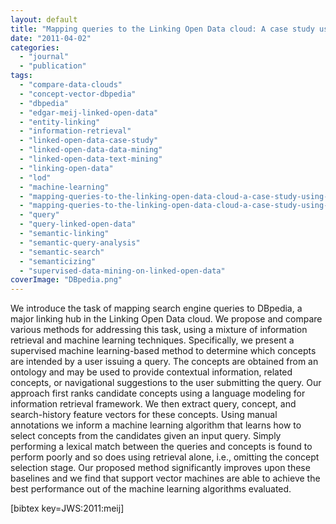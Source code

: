 ```yaml
---
layout: default
title: "Mapping queries to the Linking Open Data cloud: A case study using DBpedia"
date: "2011-04-02"
categories:
  - "journal"
  - "publication"
tags:
  - "compare-data-clouds"
  - "concept-vector-dbpedia"
  - "dbpedia"
  - "edgar-meij-linked-open-data"
  - "entity-linking"
  - "information-retrieval"
  - "linked-open-data-case-study"
  - "linked-open-data-data-mining"
  - "linked-open-data-text-mining"
  - "linking-open-data"
  - "lod"
  - "machine-learning"
  - "mapping-queries-to-the-linking-open-data-cloud-a-case-study-using-dbpedia"
  - "mapping-queries-to-the-linking-open-data-cloud-a-case-study-using-dbpedia-download"
  - "query"
  - "query-linked-open-data"
  - "semantic-linking"
  - "semantic-query-analysis"
  - "semantic-search"
  - "semanticizing"
  - "supervised-data-mining-on-linked-open-data"
coverImage: "DBpedia.png"
---
```


We introduce the task of mapping search engine queries to DBpedia, a major linking hub in the Linking Open Data cloud. We propose and compare various methods for addressing this task, using a mixture of information retrieval and machine learning techniques. Specifically, we present a supervised machine learning-based method to determine which concepts are intended by a user issuing a query. The concepts are obtained from an ontology and may be used to provide contextual information, related concepts, or navigational suggestions to the user submitting the query. Our approach first ranks candidate concepts using a language modeling for information retrieval framework. We then extract query, concept, and search-history feature vectors for these concepts. Using manual annotations we inform a machine learning algorithm that learns how to select concepts from the candidates given an input query. Simply performing a lexical match between the queries and concepts is found to perform poorly and so does using retrieval alone, i.e., omitting the concept selection stage. Our proposed method significantly improves upon these baselines and we find that support vector machines are able to achieve the best performance out of the machine learning algorithms evaluated.

\[bibtex key=JWS:2011:meij\]
